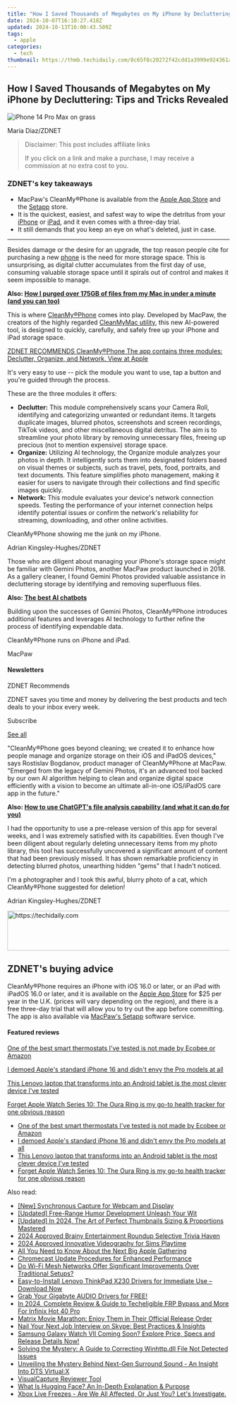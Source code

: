 ```yaml
---
title: "How I Saved Thousands of Megabytes on My iPhone by Decluttering: Tips and Tricks Revealed"
date: 2024-10-07T16:10:27.418Z
updated: 2024-10-13T16:00:43.509Z
tags:
  - apple
categories:
  - tech
thumbnail: https://thmb.techidaily.com/8c65f8c20272f42cdd1a3999e924361a775d20760268836c528877b281dbdb5d.jpg
---
```


## How I Saved Thousands of Megabytes on My iPhone by Decluttering: Tips and Tricks Revealed

![iPhone 14 Pro Max on grass](https://www.zdnet.com/a/img/resize/cf6656c521f20a4f372f3c75f9854a3f682edd24/2024/04/22/00ef88f7-4af1-418a-bd38-7e76982f0775/1.jpg?auto=webp&width=1280)

Maria Diaz/ZDNET

>  Disclaimer: This post includes affiliate links
>
>  If you click on a link and make a purchase, I may receive a commission at no extra cost to you.
>

### ZDNET's key takeaways

* MacPaw's CleanMy®Phone is available from the [Apple App Store](https://apps.apple.com/app/id1277110040) and the [Setapp](https://macpaw.audw.net/c/159047/66209/1733?&sharedid=zdnet&partnerpropertyid=1980086&u=https%3A%2F%2Fmacpaw.com%2Fsetapp&subId1=zd-%5F%5FCOM%5FCLICK%5FID%5F%5F-dtp) store.
* It is the quickest, easiest, and safest way to wipe the detritus from your [iPhone](https://www.zdnet.com/article/best-iphone/) or [iPad](https://www.zdnet.com/article/best-ipad/), and it even comes with a three-day trial.
* It still demands that you keep an eye on what's deleted, just in case.

---

Besides damage or the desire for an upgrade, the top reason people cite for purchasing a new [phone](https://www.zdnet.com/article/best-phone/) is the need for more storage space. This is unsurprising, as digital clutter accumulates from the first day of use, consuming valuable storage space until it spirals out of control and makes it seem impossible to manage. 

**Also: [How I purged over 175GB of files from my Mac in under a minute (and you can too)](https://www.zdnet.com/article/how-i-purged-over-175gb-of-files-from-my-mac-in-under-a-minute/)**

This is where [CleanMy®Phone](https://apps.apple.com/app/id1277110040) comes into play. Developed by MacPaw, the creators of the highly regarded [CleanMyMac utility](https://macpaw.audw.net/c/159047/66209/1733?&sharedid=zdnet&partnerpropertyid=1980086&u=https%3A%2F%2Fmacpaw.com%2Fstore%2Fcleanmymac&subId1=zd-%5F%5FCOM%5FCLICK%5FID%5F%5F-dtp), this new AI-powered tool, is designed to quickly, carefully, and safely free up your iPhone and iPad storage space. 

[ZDNET RECOMMENDS CleanMy®Phone The app contains three modules: Declutter, Organize, and Network. View at Apple](https://apps.apple.com/app/id1277110040)

It's very easy to use -- pick the module you want to use, tap a button and you're guided through the process. 

These are the three modules it offers: 

* **Declutter:** This module comprehensively scans your Camera Roll, identifying and categorizing unwanted or redundant items. It targets duplicate images, blurred photos, screenshots and screen recordings, TikTok videos, and other miscellaneous digital detritus. The aim is to streamline your photo library by removing unnecessary files, freeing up precious (not to mention expensive) storage space.
* **Organize:** Utilizing AI technology, the Organize module analyzes your photos in depth. It intelligently sorts them into designated folders based on visual themes or subjects, such as travel, pets, food, portraits, and text documents. This feature simplifies photo management, making it easier for users to navigate through their collections and find specific images quickly.
* **Network:** This module evaluates your device's network connection speeds. Testing the performance of your internet connection helps identify potential issues or confirm the network's reliability for streaming, downloading, and other online activities.

CleanMy®Phone showing me the junk on my iPhone.

Adrian Kingsley-Hughes/ZDNET

Those who are diligent about managing your iPhone's storage space might be familiar with Gemini Photos, another MacPaw product launched in 2018\. As a gallery cleaner, I found Gemini Photos provided valuable assistance in decluttering storage by identifying and removing superfluous files. 

**Also: [The best AI chatbots](https://www.zdnet.com/article/best-ai-chatbot/)**

Building upon the successes of Gemini Photos, CleanMy®Phone introduces additional features and leverages AI technology to further refine the process of identifying expendable data. 

CleanMy®Phone runs on iPhone and iPad.

MacPaw

#### Newsletters

ZDNET Recommends

ZDNET saves you time and money by delivering the best products and tech deals to your inbox every week.

 Subscribe

[See all](https://www.zdnet.com/newsletters/)

"CleanMy®Phone goes beyond cleaning; we created it to enhance how people manage and organize storage on their iOS and iPadOS devices," says Rostislav Bogdanov, product manager of CleanMy®Phone at MacPaw. "Emerged from the legacy of Gemini Photos, it's an advanced tool backed by our own AI algorithm helping to clean and organize digital space efficiently with a vision to become an ultimate all-in-one iOS/iPadOS care app in the future." 

**Also: [How to use ChatGPT's file analysis capability (and what it can do for you)](https://www.zdnet.com/article/how-to-use-chatgpts-file-analysis-capability/)**

I had the opportunity to use a pre-release version of this app for several weeks, and I was extremely satisfied with its capabilities. Even though I've been diligent about regularly deleting unnecessary items from my photo library, this tool has successfully uncovered a significant amount of content that had been previously missed. It has shown remarkable proficiency in detecting blurred photos, unearthing hidden "gems" that I hadn't noticed.

I'm a photographer and I took this awful, blurry photo of a cat, which CleanMy®Phone suggested for deletion!

Adrian Kingsley-Hughes/ZDNET

<!-- affiliate ads begin -->
<a href="https://unicoeye.pxf.io/c/5597632/2134244/18498" target="_top" id="2134244">
  <img src="//a.impactradius-go.com/display-ad/18498-2134244" border="0" alt="https://techidaily.com" width="728" height="90"/>
</a>
<img height="0" width="0" src="https://unicoeye.pxf.io/i/5597632/2134244/18498" style="position:absolute;visibility:hidden;" border="0" />
<!-- affiliate ads end -->

## ZDNET's buying advice

CleanMy®Phone requires an iPhone with iOS 16.0 or later, or an iPad with iPadOS 16.0 or later, and it is available on the [Apple App Store](https://apps.apple.com/app/id1277110040) for $25 per year in the U.K. (prices will vary depending on the region), and there is a free three-day trial that will allow you to try out the app before committing. The app is also available via [MacPaw's Setapp](https://macpaw.audw.net/c/159047/66209/1733?&sharedid=zdnet&partnerpropertyid=1980086&u=https%3A%2F%2Fmacpaw.com%2Fsetapp&subId1=zd-%5F%5FCOM%5FCLICK%5FID%5F%5F-dtp) software service. 

#### Featured reviews

[One of the best smart thermostats I've tested is not made by Ecobee or Amazon](https://www.zdnet.com/article/one-of-the-best-smart-thermostats-ive-tested-is-not-made-by-ecobee-or-amazon/ "One of the best smart thermostats I've tested is not made by Ecobee or Amazon")

[I demoed Apple's standard iPhone 16 and didn't envy the Pro models at all](https://www.zdnet.com/article/why-im-recommending-the-standard-iphone-16-over-the-pro-this-year-and-im-not-alone/ "I demoed Apple's standard iPhone 16 and didn't envy the Pro models at all")

[This Lenovo laptop that transforms into an Android tablet is the most clever device I've tested](https://www.zdnet.com/article/i-tested-lenovos-windows-laptop-that-doubles-as-an-android-tablet-and-it-has-so-much-potential/ "This Lenovo laptop that transforms into an Android tablet is the most clever device I've tested")

[Forget Apple Watch Series 10: The Oura Ring is my go-to health tracker for one obvious reason](https://www.zdnet.com/article/forget-apple-watch-series-10-the-oura-ring-is-my-go-to-health-tracker-for-one-obvious-reason/ "Forget Apple Watch Series 10: The Oura Ring is my go-to health tracker for one obvious reason")

* [One of the best smart thermostats I've tested is not made by Ecobee or Amazon](https://www.zdnet.com/article/one-of-the-best-smart-thermostats-ive-tested-is-not-made-by-ecobee-or-amazon/ "One of the best smart thermostats I've tested is not made by Ecobee or Amazon")
* [I demoed Apple's standard iPhone 16 and didn't envy the Pro models at all](https://www.zdnet.com/article/why-im-recommending-the-standard-iphone-16-over-the-pro-this-year-and-im-not-alone/ "I demoed Apple's standard iPhone 16 and didn't envy the Pro models at all")
* [This Lenovo laptop that transforms into an Android tablet is the most clever device I've tested](https://www.zdnet.com/article/i-tested-lenovos-windows-laptop-that-doubles-as-an-android-tablet-and-it-has-so-much-potential/ "This Lenovo laptop that transforms into an Android tablet is the most clever device I've tested")
* [Forget Apple Watch Series 10: The Oura Ring is my go-to health tracker for one obvious reason](https://www.zdnet.com/article/forget-apple-watch-series-10-the-oura-ring-is-my-go-to-health-tracker-for-one-obvious-reason/ "Forget Apple Watch Series 10: The Oura Ring is my go-to health tracker for one obvious reason")

<ins class="adsbygoogle"
     style="display:block"
     data-ad-format="autorelaxed"
     data-ad-client="ca-pub-7571918770474297"
     data-ad-slot="1223367746"></ins>

<ins class="adsbygoogle"
     style="display:block"
     data-ad-client="ca-pub-7571918770474297"
     data-ad-slot="8358498916"
     data-ad-format="auto"
     data-full-width-responsive="true"></ins>

<span class="atpl-alsoreadstyle">Also read:</span>
<div><ul>
<li><a href="https://screen-video-capture.techidaily.com/new-synchronous-capture-for-webcam-and-display/"><u>[New] Synchronous Capture for Webcam and Display</u></a></li>
<li><a href="https://fox-http.techidaily.com/updated-free-range-humor-development-unleash-your-wit/"><u>[Updated] Free-Range Humor Development Unleash Your Wit</u></a></li>
<li><a href="https://youtube-zero.techidaily.com/ed-in-2024-the-art-of-perfect-thumbnails-sizing-and-proportions-mastered/"><u>[Updated] In 2024, The Art of Perfect Thumbnails Sizing & Proportions Mastered</u></a></li>
<li><a href="https://extra-information.techidaily.com/2024-approved-brainy-entertainment-roundup-selective-trivia-haven/"><u>2024 Approved Brainy Entertainment Roundup Selective Trivia Haven</u></a></li>
<li><a href="https://screen-mirroring-recording.techidaily.com/2024-approved-innovative-videography-for-sims-playtime/"><u>2024 Approved Innovative Videography for Sims Playtime</u></a></li>
<li><a href="https://technical-tips.techidaily.com/1722895778918-all-you-need-to-know-about-the-next-big-apple-gathering/"><u>All You Need to Know About the Next Big Apple Gathering</u></a></li>
<li><a href="https://technical-tips.techidaily.com/chromecast-update-procedures-for-enhanced-performance/"><u>Chromecast Update Procedures for Enhanced Performance</u></a></li>
<li><a href="https://technical-tips.techidaily.com/do-wi-fi-mesh-networks-offer-significant-improvements-over-traditional-setups/"><u>Do Wi-Fi Mesh Networks Offer Significant Improvements Over Traditional Setups?</u></a></li>
<li><a href="https://win-amazing.techidaily.com/easy-to-install-lenovo-thinkpad-x230-drivers-for-immediate-use-download-now/"><u>Easy-to-Install Lenovo ThinkPad X230 Drivers for Immediate Use – Download Now</u></a></li>
<li><a href="https://win-amazing.techidaily.com/grab-your-gigabyte-audio-drivers-for-free/"><u>Grab Your Gigabyte AUDIO Drivers for FREE!</u></a></li>
<li><a href="https://unlock-android.techidaily.com/in-2024-complete-review-and-guide-to-techeligible-frp-bypass-and-more-for-infinix-hot-40-pro-by-drfone-android/"><u>In 2024, Complete Review & Guide to Techeligible FRP Bypass and More For Infinix Hot 40 Pro</u></a></li>
<li><a href="https://technical-tips.techidaily.com/1722890421500-matrix-movie-marathon-enjoy-them-in-their-official-release-order/"><u>Matrix Movie Marathon: Enjoy Them in Their Official Release Order</u></a></li>
<li><a href="https://technical-tips.techidaily.com/nail-your-next-job-interview-on-skype-best-practices-and-insights/"><u>Nail Your Next Job Interview on Skype: Best Practices & Insights</u></a></li>
<li><a href="https://technical-tips.techidaily.com/samsung-galaxy-watch-coming-soon-explore-price-specs-and-release-details-now/"><u>Samsung Galaxy Watch Ⅶ Coming Soon? Explore Price, Specs and Release Details Now!</u></a></li>
<li><a href="https://technical-tips.techidaily.com/solving-the-mystery-a-guide-to-correcting-winhttpdll-file-not-detected-issues/"><u>Solving the Mystery: A Guide to Correcting Winhttp.dll File Not Detected Issues</u></a></li>
<li><a href="https://technical-tips.techidaily.com/unveiling-the-mystery-behind-next-gen-surround-sound-an-insight-into-dts-virtualx/"><u>Unveiling the Mystery Behind Next-Gen Surround Sound - An Insight Into DTS Virtual:X</u></a></li>
<li><a href="https://video-capture.techidaily.com/visualcapture-reviewer-tool/"><u>VisualCapture Reviewer Tool</u></a></li>
<li><a href="https://tech-savvy.techidaily.com/what-is-hugging-face-an-in-depth-explanation-and-purpose/"><u>What Is Hugging Face? An In-Depth Explanation & Purpose</u></a></li>
<li><a href="https://technical-tips.techidaily.com/xbox-live-freezes-are-we-all-affected-or-just-you-lets-investigate/"><u>Xbox Live Freezes - Are We All Affected, Or Just You? Let's Investigate.</u></a></li>
</ul></div>

